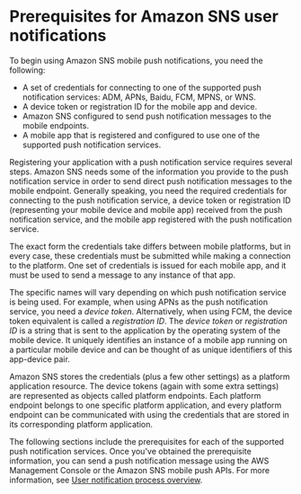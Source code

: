 # Prerequisites for Amazon SNS user notifications<a name="sns-prerequisites-for-mobile-push-notifications"></a>

To begin using Amazon SNS mobile push notifications, you need the following:
+ A set of credentials for connecting to one of the supported push notification services: ADM, APNs, Baidu, FCM, MPNS, or WNS\.
+ A device token or registration ID for the mobile app and device\.
+ Amazon SNS configured to send push notification messages to the mobile endpoints\.
+ A mobile app that is registered and configured to use one of the supported push notification services\.

 Registering your application with a push notification service requires several steps\. Amazon SNS needs some of the information you provide to the push notification service in order to send direct push notification messages to the mobile endpoint\. Generally speaking, you need the required credentials for connecting to the push notification service, a device token or registration ID \(representing your mobile device and mobile app\) received from the push notification service, and the mobile app registered with the push notification service\. 

The exact form the credentials take differs between mobile platforms, but in every case, these credentials must be submitted while making a connection to the platform\. One set of credentials is issued for each mobile app, and it must be used to send a message to any instance of that app\. 

The specific names will vary depending on which push notification service is being used\. For example, when using APNs as the push notification service, you need a *device token*\. Alternatively, when using FCM, the device token equivalent is called a *registration ID*\. The *device token* or *registration ID* is a string that is sent to the application by the operating system of the mobile device\. It uniquely identifies an instance of a mobile app running on a particular mobile device and can be thought of as unique identifiers of this app\-device pair\. 

Amazon SNS stores the credentials \(plus a few other settings\) as a platform application resource\. The device tokens \(again with some extra settings\) are represented as objects called platform endpoints\. Each platform endpoint belongs to one specific platform application, and every platform endpoint can be communicated with using the credentials that are stored in its corresponding platform application\.

The following sections include the prerequisites for each of the supported push notification services\. Once you've obtained the prerequisite information, you can send a push notification message using the AWS Management Console or the Amazon SNS mobile push APIs\. For more information, see [User notification process overview](sns-mobile-application-as-subscriber.md#sns-user-notifications-process-overview)\. 